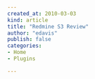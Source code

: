 ```yaml
---
created_at: 2010-03-03
kind: article
title: "Redmine S3 Review"
author: "edavis"
publish: false
categories:
- Home
- Plugins

---
```




